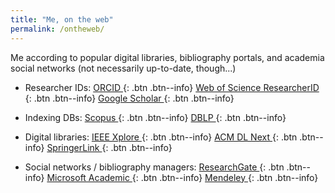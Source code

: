 ```yaml
---
title: "Me, on the web"
permalink: /ontheweb/
---
```


Me according to popular digital libraries, bibliography portals, and academia social networks (not necessarily up-to-date, though...)

 - Researcher IDs:
 <a href="http://orcid.org/0000-0001-8921-8150" title="ORCID"><i class="fab fa-orcid"></i> ORCID </a>{: .btn  .btn--info}
 <a href="https://publons.com/researcher/2370054/stefano-mariani/" title="Web of Science ResearcherID"> Web of Science ResearcherID </a>{: .btn .btn--info}
 <a href="https://scholar.google.com/citations?user=_r3mGZsAAAAJ" title="Google Scholar"><i class="fab fa-google"></i> Google Scholar </a>{: .btn  .btn--info}

 - Indexing DBs:
 <a href="https://www.scopus.com/authid/detail.uri?authorId=14421332900" title="Scopus"> Scopus </a>{: .btn  .btn--info}
 <a href="https://dblp.uni-trier.de/pers/hd/m/Mariani_0001:Stefano" title="DBLP"> DBLP </a>{: .btn  .btn--info}

 - Digital libraries:
 <a href="https://ieeexplore.ieee.org/author/37086091261" title="IEEE Xplore"> IEEE Xplore </a>{: .btn  .btn--info}
 <a href="https://dlnext.acm.org/profile/81493658560" title="ACM DL Next"> ACM DL Next </a>{: .btn  .btn--info}
 <a href='https://link.springer.com/search?facet-creator="Stefano+Mariani"&facet-discipline="Computer+Science"' title="SpringerLink"> SpringerLink </a>{: .btn  .btn--info}

 - Social networks / bibliography managers:
 <a href="https://www.researchgate.net/profile/Stefano_Mariani7" title="ResearchGate"><i class="fab fa-researchgate"></i> ResearchGate </a>{: .btn  .btn--info}
 <a href="https://academic.microsoft.com/author/2238227854" title="Microsoft Academic"><i class="fab fa-microsoft"></i> Microsoft Academic </a>{: .btn  .btn--info}
 <a href="https://www.mendeley.com/profiles/stefano-mariani3/publications/" title="Mendeley"><i class="fab fa-mendeley"></i> Mendeley </a>{: .btn  .btn--info}

